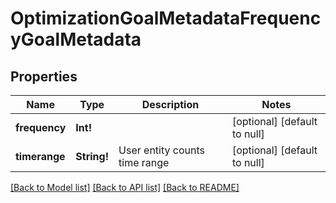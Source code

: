 # OptimizationGoalMetadataFrequencyGoalMetadata

## Properties
Name | Type | Description | Notes
------------ | ------------- | ------------- | -------------
**frequency** | **Int!** |  | [optional] [default to null]
**timerange** | **String!** | User entity counts time range | [optional] [default to null]

[[Back to Model list]](../README.md#documentation-for-models) [[Back to API list]](../README.md#documentation-for-api-endpoints) [[Back to README]](../README.md)


